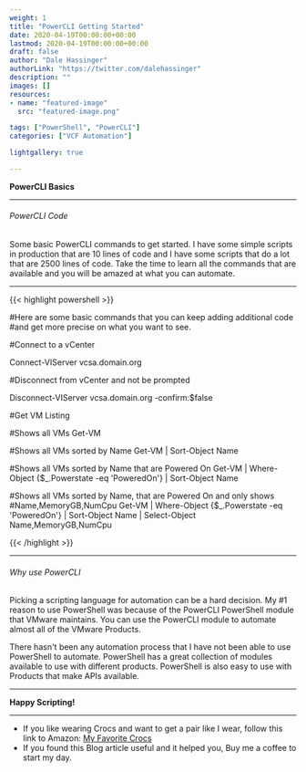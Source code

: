 ```yaml
---
weight: 1
title: "PowerCLI Getting Started"
date: 2020-04-19T00:00:00+00:00
lastmod: 2020-04-19T00:00:00+00:00
draft: false
author: "Dale Hassinger"
authorLink: "https://twitter.com/dalehassinger"
description: ""
images: []
resources:
- name: "featured-image"
  src: "featured-image.png"

tags: ["PowerShell", "PowerCLI"]
categories: ["VCF Automation"]

lightgallery: true

---
```


**PowerCLI Basics**

<!--more-->

---

###### PowerCLI Code

Some basic PowerCLI commands to get started. I have some simple scripts in production that are 10 lines of code and I have some scripts that do a lot that are 2500 lines of code. Take the time to learn all the commands that are available and you will be amazed at what you can automate.

---

{{< highlight powershell >}}

#Here are some basic commands that you can keep adding additional code
#and get more precise on what you want to see.

#Connect to a vCenter

Connect-VIServer vcsa.domain.org

#Disconnect from vCenter and not be prompted

Disconnect-VIServer vcsa.domain.org -confirm:$false

#Get VM Listing

#Shows all VMs
Get-VM

#Shows all VMs sorted by Name
Get-VM | Sort-Object Name

#Shows all VMs sorted by Name that are Powered On
Get-VM | Where-Object {$_.Powerstate -eq 'PoweredOn'} | Sort-Object Name

#Shows all VMs sorted by Name, that are Powered On and only shows
#Name,MemoryGB,NumCpu
Get-VM | Where-Object {$_.Powerstate -eq 'PoweredOn'} | Sort-Object Name | Select-Object Name,MemoryGB,NumCpu

{{< /highlight >}}

---

###### Why use PowerCLI  

Picking a scripting language for automation can be a hard decision. My #1 reason to use PowerShell was because of the PowerCLI PowerShell module that VMware maintains. You can use the PowerCLI module to automate almost all of the VMware Products.  

There hasn't been any automation process that I have not been able to use PowerShell to automate. PowerShell has a great collection of modules available to use with different products. PowerShell is also easy to use with Products that make APIs available.

---

**Happy Scripting!**

---

* If you like wearing Crocs and want to get a pair like I wear, follow this link to Amazon:
<a target="_blank" href="https://www.amazon.com/dp/B001V7Z27W?psc=1&amp;ref=ppx_yo2ov_dt_b_product_details&_encoding=UTF8&tag=vcrocs-20&linkCode=ur2&linkId=fa4c787c9ab59a9b8a54b48c402b8517&camp=1789&creative=9325">My Favorite Crocs</a>  
* If you found this Blog article useful and it helped you, Buy me a coffee to start my day.  

<center>
<script type="text/javascript" src="https://cdnjs.buymeacoffee.com/1.0.0/button.prod.min.js" data-name="bmc-button" data-slug="dalehassinger" data-color="#FFDD00" data-emoji=""  data-font="Cookie" data-text="Buy me a coffee" data-outline-color="#000000" data-font-color="#000000" data-coffee-color="#ffffff" ></script>
</center>
